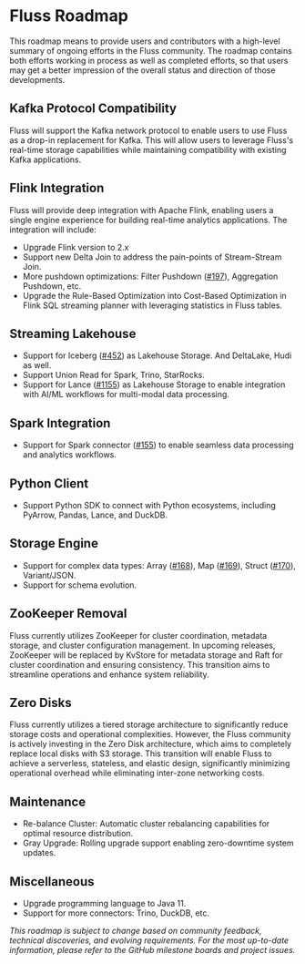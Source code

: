 # Fluss Roadmap
This roadmap means to provide users and contributors with a high-level summary of ongoing efforts in the Fluss community. The roadmap contains both efforts working in process as well as completed efforts, so that users may get a better impression of the overall status and direction of those developments.
## Kafka Protocol Compatibility
Fluss will support the Kafka network protocol to enable users to use Fluss as a drop-in replacement for Kafka. This will allow users to leverage Fluss's real-time storage capabilities while maintaining compatibility with existing Kafka applications.
## Flink Integration
Fluss will provide deep integration with Apache Flink, enabling users a single engine experience for building real-time analytics applications. The integration will include:
- Upgrade Flink version to 2.x
- Support new Delta Join to address the pain-points of Stream-Stream Join.
- More pushdown optimizations: Filter Pushdown ([#197](https://github.com/alibaba/fluss/issues/197)), Aggregation Pushdown, etc.
- Upgrade the Rule-Based Optimization into Cost-Based Optimization in Flink SQL streaming planner with leveraging statistics in Fluss tables.
## Streaming Lakehouse
- Support for Iceberg ([#452](https://github.com/alibaba/fluss/issues/452)) as Lakehouse Storage. And DeltaLake, Hudi as well.
- Support Union Read for Spark, Trino, StarRocks.
- Support for Lance ([#1155](https://github.com/alibaba/fluss/issues/1155)) as Lakehouse Storage to enable integration with AI/ML workflows for multi-modal data processing.
## Spark Integration
- Support for Spark connector ([#155](https://github.com/alibaba/fluss/issues/155)) to enable seamless data processing and analytics workflows.
## Python Client
- Support Python SDK to connect with Python ecosystems, including PyArrow, Pandas, Lance, and DuckDB.
## Storage Engine
- Support for complex data types: Array ([#168](https://github.com/alibaba/fluss/issues/168)), Map ([#169](https://github.com/alibaba/fluss/issues/169)), Struct ([#170](https://github.com/alibaba/fluss/issues/170)), Variant/JSON.
- Support for schema evolution.
## ZooKeeper Removal
Fluss currently utilizes ZooKeeper for cluster coordination, metadata storage, and cluster configuration management. In upcoming releases, ZooKeeper will be replaced by KvStore for metadata storage and Raft for cluster coordination and ensuring consistency. This transition aims to streamline operations and enhance system reliability.

## Zero Disks
Fluss currently utilizes a tiered storage architecture to significantly reduce storage costs and operational complexities. However, the Fluss community is actively investing in the Zero Disk architecture, which aims to completely replace local disks with S3 storage. This transition will enable Fluss to achieve a serverless, stateless, and elastic design, significantly minimizing operational overhead while eliminating inter-zone networking costs.
## Maintenance
- Re-balance Cluster: Automatic cluster rebalancing capabilities for optimal resource distribution.
- Gray Upgrade: Rolling upgrade support enabling zero-downtime system updates.
## Miscellaneous
- Upgrade programming language to Java 11.
- Support for more connectors: Trino, DuckDB, etc.

*This roadmap is subject to change based on community feedback, technical discoveries, and evolving requirements. For the most up-to-date information, please refer to the GitHub milestone boards and project issues.*